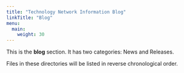 ```yaml
---
title: "Technology Network Information Blog"
linkTitle: "Blog"
menu:
  main:
    weight: 30
---
```



This is the **blog** section. It has two categories: News and Releases.

Files in these directories will be listed in reverse chronological order.


